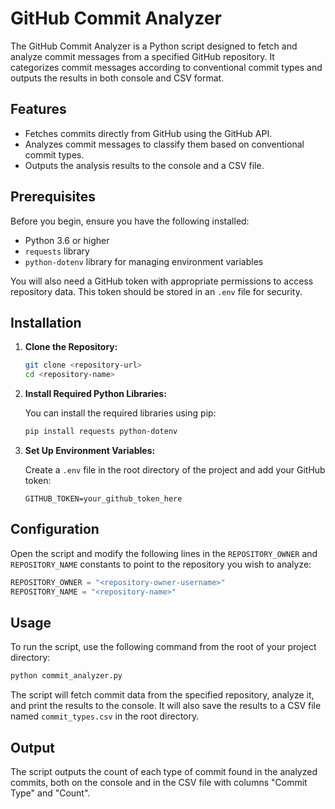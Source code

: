 
# GitHub Commit Analyzer

The GitHub Commit Analyzer is a Python script designed to fetch and analyze commit messages from a specified GitHub repository. It categorizes commit messages according to conventional commit types and outputs the results in both console and CSV format.

## Features

- Fetches commits directly from GitHub using the GitHub API.
- Analyzes commit messages to classify them based on conventional commit types.
- Outputs the analysis results to the console and a CSV file.

## Prerequisites

Before you begin, ensure you have the following installed:
- Python 3.6 or higher
- `requests` library
- `python-dotenv` library for managing environment variables

You will also need a GitHub token with appropriate permissions to access repository data. This token should be stored in an `.env` file for security.

## Installation

1. **Clone the Repository:**

   ```bash
   git clone <repository-url>
   cd <repository-name>
   ```

2. **Install Required Python Libraries:**

   You can install the required libraries using pip:

   ```bash
   pip install requests python-dotenv
   ```

3. **Set Up Environment Variables:**

   Create a `.env` file in the root directory of the project and add your GitHub token:

   ```plaintext
   GITHUB_TOKEN=your_github_token_here
   ```

## Configuration

Open the script and modify the following lines in the `REPOSITORY_OWNER` and `REPOSITORY_NAME` constants to point to the repository you wish to analyze:

```python
REPOSITORY_OWNER = "<repository-owner-username>"
REPOSITORY_NAME = "<repository-name>"
```

## Usage

To run the script, use the following command from the root of your project directory:

```bash
python commit_analyzer.py
```

The script will fetch commit data from the specified repository, analyze it, and print the results to the console. It will also save the results to a CSV file named `commit_types.csv` in the root directory.

## Output

The script outputs the count of each type of commit found in the analyzed commits, both on the console and in the CSV file with columns "Commit Type" and "Count".
